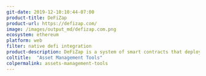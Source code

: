 ```yaml
---
git-date: 2019-12-10:10:44-07:00
product-title: DeFiZap
product-url: https://defizap.com/
image: /images/output_md/defizap.com.png
ecosystem: ethereum
platform: web
filter: native defi integration
product-description: DeFiZap is a system of smart contracts that deploys capital across multiple DeFi protocols in one transaction, saving users’ time and gas fees, and enables instant exposure across multiple DeFi products. [Interview with the DeFiZap team](/defizap).
coltitle:  "Asset Management Tools"
colpermalink: assets-management-tools
---
```

